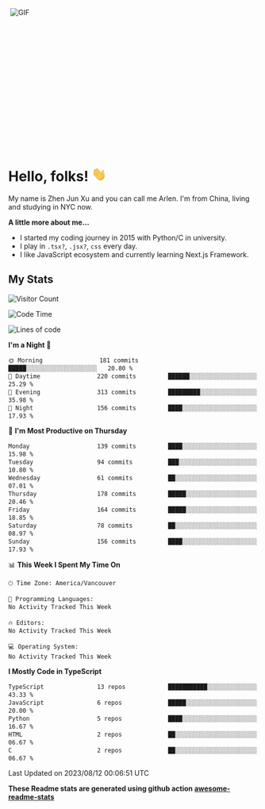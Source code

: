 <img align="right" alt="GIF" src="https://media.giphy.com/media/xUA7bdpLxQhsSQdyog/giphy.gif" width="500" height="320" />

# Hello, folks! <img src="https://raw.githubusercontent.com/arlenxuzj/arlenxuzj/master/assets/wave.gif" width="30px">

My name is Zhen Jun Xu and you can call me Arlen. I'm from China, living and studying in NYC now.

**A little more about me...**

 - I started my coding journey in 2015 with Python/C in university.
 - I play in `.tsx?`, `.jsx?`, `css` every day.
 - I like JavaScript ecosystem and currently learning Next.js Framework.

## My Stats

![Visitor Count](https://komarev.com/ghpvc/?username=arlenxuzj&color=blue&label=Profile+Views)

<!--START_SECTION:waka-->
![Code Time](http://img.shields.io/badge/Code%20Time-3%2C340%20hrs%2022%20mins-blue)

![Lines of code](https://img.shields.io/badge/From%20Hello%20World%20I%27ve%20Written-1.3%20million%20lines%20of%20code-blue)

**I'm a Night 🦉** 

```text
🌞 Morning                181 commits         █████░░░░░░░░░░░░░░░░░░░░   20.80 % 
🌆 Daytime                220 commits         ██████░░░░░░░░░░░░░░░░░░░   25.29 % 
🌃 Evening                313 commits         █████████░░░░░░░░░░░░░░░░   35.98 % 
🌙 Night                  156 commits         ████░░░░░░░░░░░░░░░░░░░░░   17.93 % 
```
📅 **I'm Most Productive on Thursday** 

```text
Monday                   139 commits         ████░░░░░░░░░░░░░░░░░░░░░   15.98 % 
Tuesday                  94 commits          ███░░░░░░░░░░░░░░░░░░░░░░   10.80 % 
Wednesday                61 commits          ██░░░░░░░░░░░░░░░░░░░░░░░   07.01 % 
Thursday                 178 commits         █████░░░░░░░░░░░░░░░░░░░░   20.46 % 
Friday                   164 commits         █████░░░░░░░░░░░░░░░░░░░░   18.85 % 
Saturday                 78 commits          ██░░░░░░░░░░░░░░░░░░░░░░░   08.97 % 
Sunday                   156 commits         ████░░░░░░░░░░░░░░░░░░░░░   17.93 % 
```


📊 **This Week I Spent My Time On** 

```text
🕑︎ Time Zone: America/Vancouver

💬 Programming Languages: 
No Activity Tracked This Week

🔥 Editors: 
No Activity Tracked This Week

💻 Operating System: 
No Activity Tracked This Week
```

**I Mostly Code in TypeScript** 

```text
TypeScript               13 repos            ███████████░░░░░░░░░░░░░░   43.33 % 
JavaScript               6 repos             █████░░░░░░░░░░░░░░░░░░░░   20.00 % 
Python                   5 repos             ████░░░░░░░░░░░░░░░░░░░░░   16.67 % 
HTML                     2 repos             ██░░░░░░░░░░░░░░░░░░░░░░░   06.67 % 
C                        2 repos             ██░░░░░░░░░░░░░░░░░░░░░░░   06.67 % 
```




 Last Updated on 2023/08/12 00:06:51 UTC
<!--END_SECTION:waka-->

**These Readme stats are generated using github action [awesome-readme-stats](https://github.com/anmol098/waka-readme-stats)**

